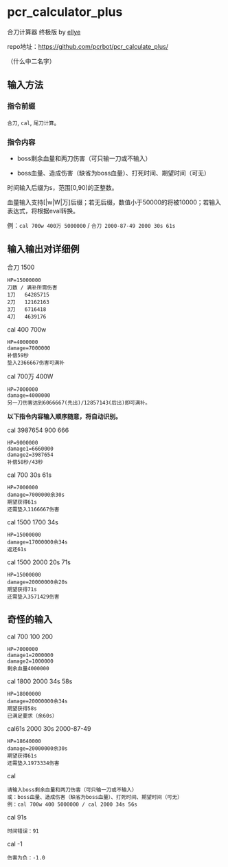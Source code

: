 # pcr_calculator_plus
合刀计算器 终极版 by [ellye](https://github.com/watermellye)

repo地址：https://github.com/pcrbot/pcr_calculate_plus/

（什么中二名字）

## 输入方法

### 指令前缀
```合刀```, ```cal```, ```尾刀计算```。

### 指令内容
- boss剩余血量和两刀伤害（可只输一刀或不输入）

- boss血量、造成伤害（缺省为boss血量）、打死时间、期望时间（可无）

时间输入后缀为s，范围[0,90)的正整数。

血量输入支持[|w|W|万]后缀；若无后缀，数值小于50000的将被10000；若输入表达式，将根据eval转换。

例：```cal 700w 400万 5000000``` / ```合刀 2000-87-49 2000 30s 61s```



## 输入输出对详细例
合刀 1500
```
HP=15000000
刀数 / 满补所需伤害
1刀 	 64285715
2刀 	 12162163
3刀 	 6716418
4刀 	 4639176
```

cal 400 700w
```
HP=4000000
damage=7000000
补偿59秒
垫入2366667伤害可满补
```

cal 700万 400W
```
HP=7000000
damage=4000000
另一刀伤害达到6066667(先出)/12857143(后出)即可满补。
```

**以下指令内容输入顺序随意，将自动识别。**

cal 3987654 900 666
```
HP=9000000
damage1=6660000
damage2=3987654
补偿58秒/43秒
```

cal 700 30s 61s
```
HP=7000000
damage=7000000余30s
期望获得61s
还需垫入1166667伤害
```

cal 1500 1700 34s
```
HP=15000000
damage=17000000余34s
返还61s
```

cal 1500 2000 20s 71s
```
HP=15000000
damage=20000000余20s
期望获得71s
还需垫入3571429伤害
```

## 奇怪的输入
cal 700 100 200
```
HP=7000000
damage1=2000000
damage2=1000000
剩余血量4000000
```

cal 1800 2000 34s 58s
```
HP=18000000
damage=20000000余34s
期望获得58s
已满足要求（余60s）
```

cal61s 2000 30s 2000-87-49
```
HP=18640000
damage=20000000余30s
期望获得61s
还需垫入1973334伤害
```

cal
```
请输入boss剩余血量和两刀伤害（可只输一刀或不输入）
或：boss血量、造成伤害（缺省为boss血量）、打死时间、期望时间（可无）
例：cal 700w 400 5000000 / cal 2000 34s 56s
```

cal 91s
```
时间错误：91
```

cal -1
```
伤害为负：-1.0
```
